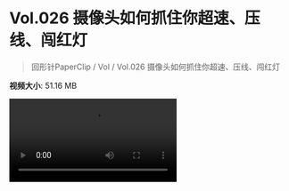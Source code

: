 # Vol.026 摄像头如何抓住你超速、压线、闯红灯

> 回形针PaperClip / Vol / Vol.026 摄像头如何抓住你超速、压线、闯红灯

**视频大小**: 51.16 MB

<div class="video"><video src="https://file.hsyhx.top/video/PaperClip/Vol/026.mp4" controls preload>🤔 您的浏览器不支持 video 标签</video></div>